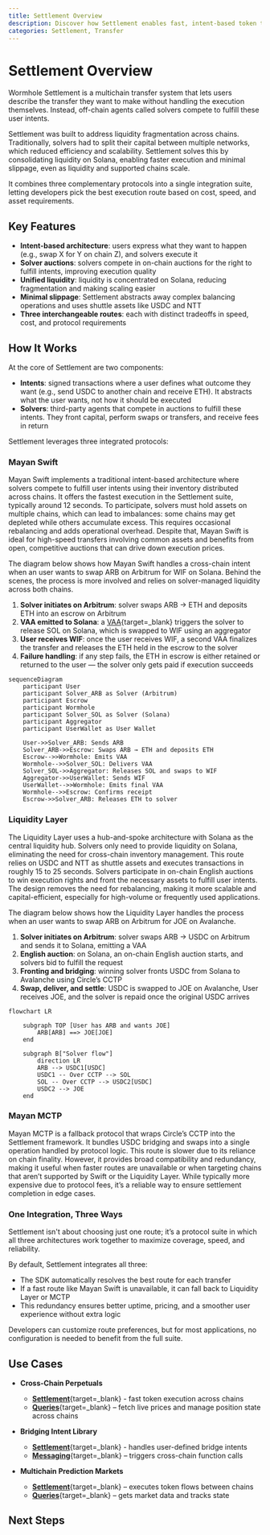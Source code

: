 ```yaml
---
title: Settlement Overview
description: Discover how Settlement enables fast, intent-based token transfers across chains using a unified system of solver auctions and integrated execution routes.
categories: Settlement, Transfer
---
```


# Settlement Overview 

Wormhole Settlement is a multichain transfer system that lets users describe the transfer they want to make without handling the execution themselves. Instead, off-chain agents called solvers compete to fulfill these user intents.

Settlement was built to address liquidity fragmentation across chains. Traditionally, solvers had to split their capital between multiple networks, which reduced efficiency and scalability. Settlement solves this by consolidating liquidity on Solana, enabling faster execution and minimal slippage, even as liquidity and supported chains scale.

It combines three complementary protocols into a single integration suite, letting developers pick the best execution route based on cost, speed, and asset requirements.

## Key Features

- **Intent-based architecture**: users express what they want to happen (e.g., swap X for Y on chain Z), and solvers execute it
- **Solver auctions**: solvers compete in on-chain auctions for the right to fulfill intents, improving execution quality
- **Unified liquidity**: liquidity is concentrated on Solana, reducing fragmentation and making scaling easier
- **Minimal slippage**: Settlement abstracts away complex balancing operations and uses shuttle assets like USDC and NTT
- **Three interchangeable routes**: each with distinct tradeoffs in speed, cost, and protocol requirements

## How It Works

At the core of Settlement are two components:

- **Intents**: signed transactions where a user defines what outcome they want (e.g., send USDC to another chain and receive ETH). It abstracts what the user wants, not how it should be executed
- **Solvers**: third-party agents that compete in auctions to fulfill these intents. They front capital, perform swaps or transfers, and receive fees in return

Settlement leverages three integrated protocols:

<!--
waiting with publishing until the Product team gives more information regarding the upcoming plans for Settlement

| Feature                | Mayan Swift               | Liquidity Layer          | Mayan MCTP                             |
|------------------------|---------------------------|--------------------------|----------------------------------------|
| Architecture           | Intent architecture       | Hub-and-spoke model      | CCTP wrapper                           |
| Speed                  | ~12 seconds               | ~15–25 seconds           | Slower, depends on chain finality      |
| Liquidity Location     | Distributed across chains | Consolidated on Solana   | Uses CCTP to move liquidity            |
| Liquidity Requirements | Inventory on all chains   | Liquidity on Solana only | None (relayer handles bridging + swap) |
| Rebalancing Required   | Yes                       | No                       | No                                     |
| Asset Support          | Primary assets            | USDC and NTT             | USDC only                              |

-->

### Mayan Swift
<!-- once the table is published, we can make this intro shorter by removing some repeated details -->

Mayan Swift implements a traditional intent-based architecture where solvers compete to fulfill user intents using their inventory distributed across chains. It offers the fastest execution in the Settlement suite, typically around 12 seconds. To participate, solvers must hold assets on multiple chains, which can lead to imbalances: some chains may get depleted while others accumulate excess. This requires occasional rebalancing and adds operational overhead. Despite that, Mayan Swift is ideal for high-speed transfers involving common assets and benefits from open, competitive auctions that can drive down execution prices.

The diagram below shows how Mayan Swift handles a cross-chain intent when an user wants to swap ARB on Arbitrum for WIF on Solana. Behind the scenes, the process is more involved and relies on solver-managed liquidity across both chains.

1. **Solver initiates on Arbitrum**: solver swaps ARB → ETH and deposits ETH into an escrow on Arbitrum
2. **VAA emitted to Solana**: a [VAA](#){target=\_blank} triggers the solver to release SOL on Solana, which is swapped to WIF using an aggregator
3. **User receives WIF**: once the user receives WIF, a second VAA finalizes the transfer and releases the ETH held in the escrow to the solver
4. **Failure handling**: if any step fails, the ETH in escrow is either retained or returned to the user — the solver only gets paid if execution succeeds

```mermaid
sequenceDiagram
    participant User
    participant Solver_ARB as Solver (Arbitrum)
    participant Escrow
    participant Wormhole
    participant Solver_SOL as Solver (Solana)
    participant Aggregator
    participant UserWallet as User Wallet

    User->>Solver_ARB: Sends ARB
    Solver_ARB->>Escrow: Swaps ARB → ETH and deposits ETH
    Escrow-->>Wormhole: Emits VAA
    Wormhole-->>Solver_SOL: Delivers VAA
    Solver_SOL->>Aggregator: Releases SOL and swaps to WIF
    Aggregator->>UserWallet: Sends WIF
    UserWallet-->>Wormhole: Emits final VAA
    Wormhole-->>Escrow: Confirms receipt
    Escrow->>Solver_ARB: Releases ETH to solver
```

### Liquidity Layer
<!-- once the table is published, we can make this intro shorter by removing some repeated details -->

The Liquidity Layer uses a hub-and-spoke architecture with Solana as the central liquidity hub. Solvers only need to provide liquidity on Solana, eliminating the need for cross-chain inventory management. This route relies on USDC and NTT as shuttle assets and executes transactions in roughly 15 to 25 seconds. Solvers participate in on-chain English auctions to win execution rights and front the necessary assets to fulfill user intents. The design removes the need for rebalancing, making it more scalable and capital-efficient, especially for high-volume or frequently used applications.

The diagram below shows how the Liquidity Layer handles the process when an user wants to swap ARB on Arbitrum for JOE on Avalanche. 

1. **Solver initiates on Arbitrum**: solver swaps ARB → USDC on Arbitrum and sends it to Solana, emitting a VAA
2. **English auction**: on Solana, an on-chain English auction starts, and solvers bid to fulfill the request
3. **Fronting and bridging**: winning solver fronts USDC from Solana to Avalanche using Circle’s CCTP
4. **Swap, deliver, and settle**: USDC is swapped to JOE on Avalanche, User receives JOE, and the solver is repaid once the original USDC arrives

```mermaid
flowchart LR

    subgraph TOP [User has ARB and wants JOE]
        ARB[ARB] ==> JOE[JOE]
    end

    subgraph B["Solver flow"]
        direction LR
        ARB --> USDC1[USDC]
        USDC1 -- Over CCTP --> SOL
        SOL -- Over CCTP --> USDC2[USDC]
        USDC2 --> JOE
    end
```

### Mayan MCTP

Mayan MCTP is a fallback protocol that wraps Circle’s CCTP into the Settlement framework. It bundles USDC bridging and swaps into a single operation handled by protocol logic. This route is slower due to its reliance on chain finality. However, it provides broad compatibility and redundancy, making it useful when faster routes are unavailable or when targeting chains that aren’t supported by Swift or the Liquidity Layer. While typically more expensive due to protocol fees, it’s a reliable way to ensure settlement completion in edge cases.

### One Integration, Three Ways

Settlement isn't about choosing just one route; it’s a protocol suite in which all three architectures work together to maximize coverage, speed, and reliability.

By default, Settlement integrates all three:

- The SDK automatically resolves the best route for each transfer
- If a fast route like Mayan Swift is unavailable, it can fall back to Liquidity Layer or MCTP
- This redundancy ensures better uptime, pricing, and a smoother user experience without extra logic

Developers can customize route preferences, but for most applications, no configuration is needed to benefit from the full suite.

## Use Cases

- **Cross-Chain Perpetuals** 

    - [**Settlement**](#){target=\_blank} - fast token execution across chains
    - [**Queries**](#){target=\_blank} – fetch live prices and manage position state across chains

- **Bridging Intent Library**

    - [**Settlement**](#){target=\_blank} - handles user-defined bridge intents
    - [**Messaging**](#){target=\_blank} – triggers cross-chain function calls

- **Multichain Prediction Markets**

    - [**Settlement**](/docs/learn/transfers/settlement/overview/){target=\_blank} – executes token flows between chains
    - [**Queries**](/docs/build/queries/overview/){target=\_blank} – gets market data and tracks state

## Next Steps